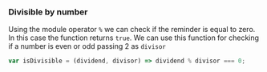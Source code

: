### Divisible by number

Using the module operator `%` we can check if the reminder is equal
to zero. In this case the function returns `true`. We can use this
function for checking if a number is even or odd passing 2 as `divisor`

```js
var isDivisible = (dividend, divisor) => dividend % divisor === 0;
```
